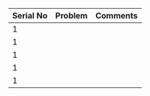 

| Serial No | Problem         | Comments |
| :-------- |:--------------- | :--------|
| 1         |                 |          |
| 1         |                 |          |
| 1         |                 |          |
| 1         |                 |          |
| 1         |                 |          |


